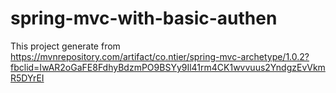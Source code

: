 # spring-mvc-with-basic-authen


This project generate from https://mvnrepository.com/artifact/co.ntier/spring-mvc-archetype/1.0.2?fbclid=IwAR2oGaFE8FdhyBdzmPO9BSYy9Il41rm4CK1wvvuus2YndgzEvVkmR5DYrEI


